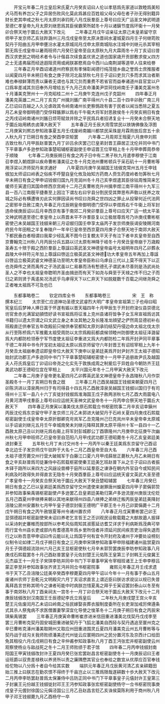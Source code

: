 <!-- { "loadSidebar": true } -->
　　开宝元年春二月立皇后宋氏夏六月癸亥诏曰人伦以孝慈爲先家道以敦睦爲美矧犬马而有养岂父子之异居伤败风化莫此爲甚应百姓祖父母父母在者子孙无得别籍异财长吏其申戒之秋七月太原刘承钧死八月戊辰羣臣上尊号曰应天广运圣文神武明道至德仁孝皇帝九月太原刘继恩爲其臣侯霸荣所弑冬十月以诸鎭节度爲环衞十一月癸卯合祭天地于圜丘大赦天下改元
　　二年春正月戊午诏亲征太原己未皇弟留守京师甲子发京师乙亥驻跸潞州三月戊戌皇帝至太原决晋祠水灌城夏四月壬子何继筠败契丹于阳曲五月甲申壅汾水灌太原城闰月戊申太原南城陷水注城中刘继元杀其宰相郭无爲壬戌皇帝以暑雨班师六月癸巳皇帝至自太原秋九月大霖雨冬十月丁亥诏曰昔西汉求吏民之明经术者令与计偕县次续食盖优贤之道也国家歳开贡部敷求俊乂四方之士无逺弗届而经途遐阻资用或阙朕甚愍焉自今西川山南荆湖等道举人往来给劵
　　三年春正月辛酉诏诸道州府察民有孝悌彰闻德行纯茂擅乡曲之誉爲士庶推服者以闻夏四月辛未朔日有食之庚子除河北盐禁秋七月壬子诏曰吏贠穴多而求其治者斯难也奉禄鲜薄而责以廉者无谓也与其宂贠而重费不若省官而益奉诸道州县官宜以户口爲率差减其贠旧奉外月增给五千九月己亥命潘美尹崇珂伐岭南壬子潘美克富州冬十月潘美克贺州十一月克昭桂二州十二月庚午克连州戊子克韶州
　　四年春正月潘美克英雄二州二月丁亥克广州擒刘鋹广南平得州六十县二百十四辛卯赦广南三月乙巳诏曰百越之人久沦虐政其令岭南诸州长吏察僞政有害于民者以闻当悉除之夏五月乙未皇帝御明德门受俘释鋹罪以爲右千牛衞大将军封恩赦侯冬十月癸亥朔日有食之丙戌诏岭南诸州刘鋹日烦苛赋敛并除之平民爲兵者招诱复业十一月癸未合祭天地于圜丘始用綉衣卤簿大赦天下
　　五年春正月壬辰大雨雪禁民以铁铸佛像及浮图二月庚寅刘熈古参知政事夏五月壬戌废岭南媚川都禁民采珠是月霖雨放后宫五十余人秋九月丁巳朔日有食之癸酉李崇矩罢
　　六年春二月周郑王殂夏六月庚申刘熙古致仕秋八月甲辰赵普罢九月丁卯吕余庆罢己巳皇弟封晋王薛居正沈伦并同中书门下平章事卢多逊参知政事楚昭辅枢密副使壬申诏晋王位宰相上冬十月甲申葬周恭帝于顺陵
　　七年春二月庚辰朔日有食之丙子日中有二黒子秋九月遣李穆使于江南召李煜入朝煜辞以疾命曹彬潘美征之冬十月克池州曹彬顿兵于采石矶十一月曹彬等用浮梁以济师契丹来求通好
　　八年夏四月庚午吴越国王钱俶克常州五月壬申钱俶加太师诏曰岭表之俗疾不呼毉自皇化攸及始知方药商人赍生药度岭者勿筭秋七月辛未朔日有食之甲申诏钱俶归国九月克润州冬十月己亥李煜遣其臣徐铉周惟简来乞缓师壬寅遣归其国命修西京宫阙十二月己亥曹彬克升州擒李煜江南平得州十九军三县一百八江南旣平捷奏至上因泣下谓左右曰宇县分割民受其弊思布声敎以抚养之攻城之际必有横遭锋刃此实何罪因读尚书叹曰尧舜之世四凶之罪止从投窜何近代法网之密邪辛丑赦江南九年春正月戊辰朔皇帝御明德门受俘以李煜爲右千牛衞上将军封违命侯庚辰诏以后月幸西京有事于南郊二月癸卯羣臣上尊号曰应天广运一统太平圣文神武明道至德仁孝皇帝上以燕晋未平不许羣臣复以立极居尊爲号乃许庚戌曹彬枢密使己未吴越国王钱俶来朝三月诏俶归国壬申享太庙丙子发京师庚辰谒安陵赐河南府民今年田租之半复奉陵户一年辛巳皇帝至西京夏四月庚子合祭天地于南郊大赦天下都民垂白者相谓曰我辈少经乱离不图今日复覩太平天子有泣下者辛亥皇帝至自西京曹翰克江州秋八月丙辰分兵五路以讨太原有神降于岐冬十月癸丑皇帝崩于万歳殿圣寿五十殡于殿之西阶羣臣上尊諡曰英武圣文神德皇帝庙号太祖明年四月乙卯葬永昌陵大中祥符元年加上尊諡曰啓运立极英武圣文神德功大孝皇帝五年再加上尊諡曰啓运立极英武睿文神德圣功至明大孝皇帝臣称曰乌虖自三代以上莫不得天下以正也尧舜传之贤而禹传之子汤武虽以仁易暴而汤有慙德孔子谓武未尽善则是汤武尚处圣人之不幸也太祖皇帝聦明齐圣由揖逊而有天下如尧与舜至于天禄之传不归之子而归之弟则贤于禹逺矣况汤武乎乌虖得天下以仁弃天下如脱屣数千百载之间继尧舜之正者唯太祖爲不可及也已











　　东都事略卷二
　　钦定四库全书
　　东都事略卷三　　　　　宋　王　称　撰本纪三
　　太宗至仁应道神功圣德文武睿烈大明广孝皇帝宣祖第三子也母曰昭宪皇后后梦神人捧日寘于怀遂有娠以晋天福四年十月甲辰生于开封府浚仪县崇德北坊官舍赤光满室幼頴悟好读书宣祖爲将征淮上克州县诸将皆争子女玉帛宣祖爲访其书籍归以遗太宗谓之曰文武立身之本汝其勉之及长隆准龙顔望之俨然周显德初补右班殿直迁供奉官五年改殿前只候供奉官都知太原刘承钧结契丹侵边命太祖北伐太宗从行至陈桥爲六军推戴太祖受周防以太宗爲殿前都虞候领睦州防御使太祖征泽潞留爲大内都防检领泰宁军节度使太祖征李重进又爲大内都防检二年爲开封尹同平章事干德二年拜中书令开宝初太祖征太原以爲京师留守六年封晋王有诏班宰相上九年十月癸丑太祖崩奉遗诏即皇帝位大赦天下庚申以皇弟廷美爲开封尹封齐王太祖子德昭始封武功郡王卢多逊同中书门下平章事楚昭辅枢密使十一月甲子追册故尹氏及越国夫人苻氏爲皇后丁卯诏曰帝尧之化实先于敦族成周之制爰后于异姓自今朝防齐王廷美武功郡王德昭位宜在宰相上
　　太平兴国元年冬十二月甲寅大赦天下改元
　　二年春二月庚子皇帝更名夏四月乙卯葬英武圣文神德皇帝于永昌陵秋八月作崇圣殿冬十一月丁亥朔日有食之旣
　　三年春三月己酉吴越国王钱俶来朝夏四月己卯陈洪进以漳泉两州归于有司得县十四五月乙酉赦漳泉吴越国王钱俶以国归于有司得州十三军一县八十六丁亥徙封钱俶爲淮海国王戊子赦两浙秋七月乙酉大雨震电八月黄河清甲戌羣臣上尊号曰应运统天圣神文武皇帝冬十一月丙申合祭天地于圜丘大赦天下
　　四年春正月庚寅以潘美伐太原石熙载佥书枢密院事二月辛亥诏幸鎭州丙辰沈伦爲东京留守甲子发京师三月乙未郭进大破契丹于石岭关夏四月庚戌石熙载枢密副使壬戌皇帝幸太原折御卿克岢岚军乙丑克隆州己巳克岚州辛未皇帝幸太原城以手诏谕刘继元五月壬午幸城南癸未刘继元降释其罪太原平得州十军一县四十一乙酉赦太原己丑以刘继元爲右衞上将军封彭城郡公丁酉隳隆州六月庚申北征庚午次幽州秋七月甲申班师乙巳皇帝至自范阳八月甲戌武功郡王德昭薨冬十月乙亥皇弟廷美进封秦王
　　五年秋七月丁未讨交州冬十一月丙午以秦王廷美爲东京留守己酉诏幸北边壬子发京师戊午驻跸于大名十二月乙酉皇帝至自大名
　　六年春三月己酉太祖子德芳薨交州行营大破贼军于白藤江口夏六月甲戌薛居正薨秋九月乙未朔日有食之辛亥赵普爲司徒兼侍中石熙载枢密使秦王廷美乞班赵普下从之壬子诏曰古者振木铎于路所以来四方之风謡设兽樽于庭所以延羣臣之谏诤在朝内外官自今或知民间利病及时政得失并得直言无隐冬十月癸酉羣臣上尊号曰应运统天睿文英武大圣至德广孝皇帝十一月癸亥合祭天地于圜丘大赦天下癸丑楚昭辅罢
　　七年春三月癸巳朔日有食之乙巳以皇弟廷美爲西京留守交州遣使来谢罪唐州蝗夏四月甲子窦偁郭贽并参知政事柴禹锡枢密副使卢多逊罢乙丑皇弟廷美勒归第卢多逊流崖州庚辰沈伦贬五月己酉夏州李继捧来朝以其地来献得州四县八继捧之弟继迁叛丙辰皇弟廷美降封涪陵公房州安置秋七月甲午皇子德崇封衞王德明广平郡王冬十月己卯窦偁薨十二月戊午朔日有食之丙午赦银夏等州令诸州置农师
　　八年春正月戊寅曹彬罢己卯王显弭德超并枢密副使癸未诏曰养老乞言哲王之丕训观民设敎载籍之大猷故遒人振铎以采诗刺史褰帷而按部所以参考风俗周知其淑慝延访耆艾详求于利病斯爲茂典可举而行宜令州县长吏或部内有耆德髙年爲乡里所信者并须延问民间疾苦吏治得失退而行之以称吾意甲申诏曰传云能以礼让爲国乎何有宜令开封府及诸州于冲要处设榜刻仪制令论如律二月戊子朔日有食之三月庚申宋琪参知政事甲申除福建诸州盐禁夏四月壬子弭德超流琼州六月己亥王显枢密使秋七月辛未郭贽罢庚辰李昉参知政事八月庚戌石熙载罢冬十月己酉赵普罢皇子元佐封楚王元佑陈王皇第三子封韩王元俊冀王元杰益王十一月壬子宋琪李昉并同中书门下平章事甲寅令宰相班诸王上壬申李穆吕蒙正李至并参知政事张齐贤王沔并同佥书枢密院事
　　雍熙元年春正月壬戌求遗书于天下乙丑涪陵公廷美卒癸酉李穆薨夏四月甲午诏以今年十一月有事于泰山五月废诸州农师丁丑乾元文明殿灾六月丁亥诏求直言上谓近臣曰朕访求谠议以规已失昔禹拜昌言世称其明今之谏者茍能中时病朕岂惜夏禹之拜乎壬寅诏罢封泰山以冬至有事于南郊秋八月丁酉亲祠太一宫冬十一月丁卯合祭天地于圜丘大赦天下改元十二月庚辰钱俶改封汉南国王壬辰德妃李氏立爲皇后
　　二年秋九月庚戌楚王宫火辛亥楚王元佐废闰月乙未诏曰岭南之俗民嫁娶丧葬衣服制度委所在长吏渐加戒厉俾遵条式其杀人祭鬼病不求医僧置妻孥深宜化导使之悛革冬十二月庚子朔日有食之丙辰宋琪柴禹锡罢
　　三年春正月庚寅命曹彬崔彦进米信田重进潘美北伐契丹戊戌李至罢三月曹彬克契丹固安城田重进破契丹于飞狐北潘美自西陉与契丹遇追至寰州克之辛巳曹彬克涿州潘美取朔州又取应州田重进围灵丘夏四月潘美克云州五月曹彬等与契丹战于歧沟关我师败绩潘美还代州徙云应寰朔四州之民分置河东及京西计口给田免其租役六月戊戌朔日有食之辛仲甫参知政事秋八月丁酉王沔张宏并枢密副使云州观察使杨业与敌战死之冬十二月王师败绩于君子馆
　　四年春二月丙申钱俶封南阳国王甲寅钱俶改封许王夏四月癸巳张宏罢赵昌言枢密副使冬十一月庚辰诏曰王者设班爵以驭贵差禄秩以养贤所以责之廉隅懋其官业也奉给之数宜从优厚应百官奉钱给佗物以八分爲十者自今给其实数
　　端拱元年春正月戊辰黄河清乙亥亲耕籍田始三推上曰朕志在勤农恨不得终于千亩岂止以三推爲限哉遂耕数十歩大赦天下改元二月丙申李昉罢赵普爲太保兼侍中吕防正同中书门下平章事皇子元僖封许王皇第三子封襄王元份越王钱俶徙封邓王王沔参知政事张宏枢密副使杨守一佥书枢密院事庚戌皇子元偓封徐国公元偁泾国公三月乙丑赵昌言贬乙亥诛侯莫陈利用于商州秋八月甲子邓王钱俶薨九月乙酉杨守一卒
